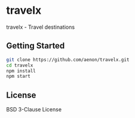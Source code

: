 # travelx

travelx - Travel destinations

## Getting Started
```bash
git clone https://github.com/aenon/travelx.git
cd travelx
npm install
npm start
```

## License

BSD 3-Clause License

